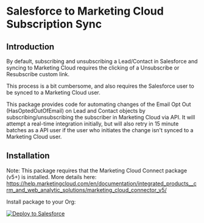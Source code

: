 # Salesforce to Marketing Cloud Subscription Sync
## Introduction
By default, subscribing and unsubscribing a Lead/Contact in Salesforce and syncing to Marketing Cloud requires the clicking of a Unsubscribe or Resubscribe custom link.

This process is a bit cumbersome, and also requires the Salesforce user to be synced to a Marketing Cloud user.

This package provides code for automating changes of the Email Opt Out (HasOptedOutOfEmail) on Lead and Contact objects by subscribing/unsubscribing the subscriber in Marketing Cloud via API. It will attempt a real-time integration initially, but will also retry in 15 minute batches as a API user if the user who initiates the change isn't synced to a Marketing Cloud user.

## Installation
Note: This package requires that the Marketing Cloud Connect package (v5+) is installed. More details here: 
https://help.marketingcloud.com/en/documentation/integrated_products__crm_and_web_analytic_solutions/marketing_cloud_connector_v5/

Install package to your Org:

[![Deploy to Salesforce](https://andrewfawcett.files.wordpress.com/2014/09/deploy.png "Deploy to Salesforce")](https://githubsfdeploy.herokuapp.com/app/githubdeploy/benedwards44/sf-mc-subscription-sync)



